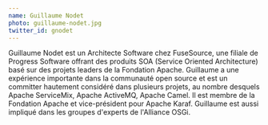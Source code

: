 ```yaml
---
name: Guillaume Nodet
photo: guillaume-nodet.jpg
twitter_id: gnodet
---
```


Guillaume Nodet est un Architecte Software chez FuseSource, une filiale de Progress Software offrant des produits SOA (Service Oriented Architecture) basé sur des projets leaders de la Fondation Apache. Guillaume a une expérience importante dans la communauté open source et est un committer hautement considéré dans plusieurs projets, au nombre desquels Apache ServiceMix, Apache ActiveMQ, Apache Camel. Il est membre de la Fondation Apache et vice-président pour Apache Karaf. Guillaume est aussi impliqué dans les groupes d'experts de l'Alliance OSGi.